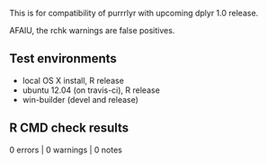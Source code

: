 
This is for compatibility of purrrlyr with upcoming dplyr 1.0 release.

AFAIU, the rchk warnings are false positives.


## Test environments

* local OS X install, R release
* ubuntu 12.04 (on travis-ci), R release
* win-builder (devel and release)


## R CMD check results

0 errors | 0 warnings | 0 notes
